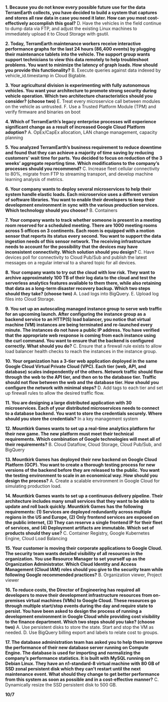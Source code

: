 **1. Because you do not know every possible future use for the data TerramEarth collects, you have decided to build a system that captures and stores all raw data in case you need it later. How can you most cost-effectively accomplish this goal?**
D. Have the vehicles in the field continue to dump data via FTP, and adjust the existing Linux machines to immediately upload it to Cloud Storage with gsutil.

**2. Today, TerramEarth maintenance workers receive interactive performance graphs for the last 24 hours (86,400 events) by plugging their maintenance tablets into the vehicle. The support group wants support technicians to view this data remotely to help troubleshoot problems. You want to minimize the latency of graph loads. How should you provide this functionality?**
B. Execute queries against data indexed by vehicle_id.timestamp in Cloud Bigtable.

**3. Your agricultural division is experimenting with fully autonomous vehicles. You want your architecture to promote strong security during vehicle operation. Which two architecture characteristics should you consider? (choose two)**
E. Treat every microservice call between modules on the vehicle as untrusted.
F. Use a Trusted Platform Module (TPM) and verify firmware and binaries on boot

**4. Which of TerramEarth’s legacy enterprise processes will experience significant change as a result of increased Google Cloud Platform adoption?**
A. OpEx/CapEx allocation, LAN change management, capacity planning

**5. You analyzed TerramEarth’s business requirement to reduce downtime and found that they can achieve a majority of time saving by reducing customers’ wait time for parts. You decided to focus on reduction of the 3 weeks’ aggregate reporting time. Which modifications to the company’s processes should you recommend?**
C. Increase fleet cellular connectivity to 80%, migrate from FTP to streaming transport, and develop machine learning analysis of metrics.

**6. Your company wants to deploy several microservices to help their system handle elastic loads. Each microservice uses a different version of software libraries. You want to enable their developers to keep their development environment in sync with the various production services. Which technology should you choose?**
B. Containers

**7. Your company wants to track whether someone is present in a meeting room reserved for a scheduled meeting. There are 1000 meeting rooms across 5 offices on 3 continents. Each room is equipped with a motion sensor that reports its status every second. You want to support the data ingestion needs of this sensor network. The receiving infrastructure needs to account for the possibility that the devices may have inconsistent connectivity. Which solution should you design?**
C. Have devices poll for connectivity to Cloud Pub/Sub and publish the latest messages on a regular interval to a shared topic for all devices.

**8. Your company wants to try out the cloud with low risk. They want to archive approximately 100 TB of their log data to the cloud and test the serverless analytics features available to them there, while also retaining that data as a long-term disaster recovery backup. Which two steps should they take? (choose two)**
A. Load logs into BigQuery.
E. Upload log files into Cloud Storage.

**9. You set up an autoscaling managed instance group to serve web traffic for an upcoming launch. After configuring the instance group as a backend service to an HTTP(S) load balancer, you notice that virtual machine (VM) instances are being terminated and re-launched every minute. The instances do not have a public IP address. You have verified that the appropriate web response is coming from each instance using the curl command. You want to ensure that the backend is configured correctly. What should you do?**
C. Ensure that a firewall rule exists to allow load balancer health checks to reach the instances in the instance group.

**10. Your organization has a 3-tier web application deployed in the same Google Cloud Virtual Private Cloud (VPC). Each tier (web, API, and database) scales independently of the others. Network traffic should flow through the web to the API tier, and then on to the database tier. Traffic should not flow between the web and the database tier. How should you configure the network with minimal steps?**
D. Add tags to each tier and set up firewall rules to allow the desired traffic flow.

**11. You are designing a large distributed application with 30 microservices. Each of your distributed microservices needs to connect to a database backend. You want to store the credentials securely. Where should you store the credentials?**
In a key management system

**12. Mountkirk Games wants to set up a real-time analytics platform for their new game. The new platform must meet their technical requirements. Which combination of Google technologies will meet all of their requirements?**
B. Cloud Dataflow, Cloud Storage, Cloud Pub/Sub, and BigQuery

**13. Mountkirk Games has deployed their new backend on Google Cloud Platform (GCP). You want to create a thorough testing process for new versions of the backend before they are released to the public. You want the testing environment to scale in an economical way. How should you design the process?**
A. Create a scalable environment in Google Cloud for simulating production load.

**14. Mountkirk Games wants to set up a continuous delivery pipeline. Their architecture includes many small services that they want to be able to update and roll back quickly. Mountkirk Games has the following requirements: (1) Services are deployed redundantly across multiple regions in the US and Europe, (2) Only frontend services are exposed on the public internet, (3) They can reserve a single frontend IP for their fleet of services, and (4) Deployment artifacts are immutable. Which set of products should they use?**
C. Container Registry, Google Kubernetes Engine, Cloud Load Balancing

**15. Your customer is moving their corporate applications to Google Cloud. The security team wants detailed visibility of all resources in the organization. You use Resource Manager to set yourself up as the Organization Administrator. Which Cloud Identity and Access Management (Cloud IAM) roles should you give to the security team while following Google recommended practices?**
B. Organization viewer, Project viewer

**16. To reduce costs, the Director of Engineering has required all developers to move their development infrastructure resources from on-premises virtual machines (VMs) to Google Cloud. These resources go through multiple start/stop events during the day and require state to persist. You have been asked to design the process of running a development environment in Google Cloud while providing cost visibility to the finance department. Which two steps should you take? (choose two)**
A. Use persistent disks to store the state. Start and stop the VM as needed.
D. Use BigQuery billing export and labels to relate cost to groups.

**17. The database administration team has asked you to help them improve the performance of their new database server running on Compute Engine. The database is used for importing and normalizing the company’s performance statistics. It is built with MySQL running on Debian Linux. They have an n1-standard-8 virtual machine with 80 GB of SSD zonal persistent disk which they can't restart until the next maintenance event. What should they change to get better performance from this system as soon as possible and in a cost-effective manner?**
C. Dynamically resize the SSD persistent disk to 500 GB.

**10/7**
